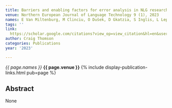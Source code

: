 ```yaml
---
title: Barriers and enabling factors for error analysis in NLG research
venue: Northern European Journal of Language Technology 9 (1), 2023
names: E Van Miltenburg, M Clinciu, O Dušek, D Gkatzia, S Inglis, L Leppänen, ...
tags: ''
link: 
  https://scholar.google.com/citations?view_op=view_citation&hl=en&user=X8y3FZYAAAAJ&pagesize=100&sortby=pubdate&citation_for_view=X8y3FZYAAAAJ:UebtZRa9Y70C
author: Craig Thomson
categories: Publications
year: '2023'

---
```


*{{ page.names }}*
**{{ page.venue }}**
{% include display-publication-links.html pub=page %}
## Abstract

None